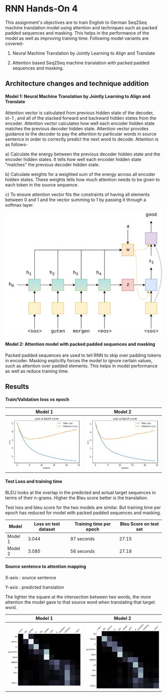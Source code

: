 # RNN Hands-On 4

This assignment's objectives are to train English to German Seq2Seq machine translation model using attention and techniques such as packed padded sequences and masking. This helps in the performance of the model as well as improving training time. Following model variants are covered-

1. Neural Machine Translation by Jointly Learning to Align and Translate 

2. Attention based Seq2Seq machine translation with packed padded sequences and masking. 

## Architecture changes and technique addition

#### Model 1: Neural Machine Translation by Jointly Learning to Align and Translate

Attention vector is calculated from previous hidden state of the decoder, st−1 , and all of the stacked forward and backward hidden states from the encoder. Attention vector calculates how well each encoder hidden state matches the previous decoder hidden state. Attention vector provides guidance to the decoder to pay the attention to particular words in source sentence in order to correctly predict the next word to decode. Attention is as follows-

a) Calculate the energy between the previous decoder hidden state and the encoder hidden states. It tells how well each encoder hidden state "matches" the previous decoder hidden state.

b) Calculate weights for a weighted sum of the energy across all encoder hidden states. These weights tells how much attention needs to be given to each token in the source sequence.

c) To ensure attention vector fits the constraints of having all elements between 0 and 1 and the vector summing to 1 by passing it through a softmax layer.

![](images/seq2seq10.png)


#### Model 2: Attention model with packed padded sequences and masking

Packed padded sequences are used to tell RNN to skip over padding tokens in encoder. Masking explicitly forces the model to ignore certain values, such as attention over padded elements. This helps in model performance as well as reduce training time.

## Results

#### Train/Validation loss vs epoch
| Model 1  | Model 2  |
|---|---|
| ![](images/Model1.png)  | ![](images/Model2.png)  |

#### Test Loss and training time

BLEU looks at the overlap in the predicted and actual target sequences in terms of their n-grams. Higher the Bleu score better is the translation.

Test loss and bleu score for the two models are similar. But training time per epoch has reduced for model with packed padded sequences and masking.

| Model   | Loss on test dataset  | Training time per epoch | Bleu Score on test set |
|---------|------------|---------------|------------|
| Model 1  |  3.044    |    97 seconds |   27.15  |
| Model 2  |  3.085    |    56 seconds |  27.18  |

#### Source sentence to attention mapping

X-axis : source sentence 

Y-axis : predicted translation

The lighter the square at the intersection between two words, the more attention the model gave to that source word when translating that target word.


| Model 1  | Model 2  |
|---|---|
| ![](images/attention_model1.png)  | ![](images/attention_model2.png)  |
